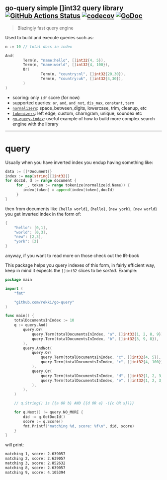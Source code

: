## go-query simple []int32 query library [![GitHub Actions Status](https://github.com/rekki/go-query/workflows/test/badge.svg?branch=master)](https://github.com/rekki/go-query/actions) [![codecov](https://codecov.io/gh/rekki/go-query/branch/master/graph/badge.svg)](https://codecov.io/gh/rekki/go-query) [![GoDoc](https://godoc.org/github.com/rekki/go-query?status.svg)](https://godoc.org/github.com/rekki/go-query)

> Blazingly fast query engine

Used to build and execute queries such as:

```go
n := 10 // total docs in index

And(
        Term(n, "name:hello", []int32{4, 5}),
        Term(n, "name:world", []int32{4, 100}),
        Or(
                Term(n, "country:nl", []int32{20,30}),
                Term(n, "country:uk", []int32{4,30}),
        )
)
```

- scoring: only `idf` score (for now)
- supported queries: `or`, `and`, `and_not`, `dis_max`, `constant`, `term`
- [`normalizers`](https://github.com/rekki/go-query-analyze): space_between_digits, lowercase, trim, cleanup, etc
- [`tokenizers`](https://github.com/rekki/go-query-analyze): left edge, custom, charngram, unique, soundex etc
- [`go-query-index`](https://github.com/rekki/go-query-index): useful example of how to build more complex search engine with the library

---

# query

Usually when you have inverted index you endup having something like:

```go
data := []*Document{}
index := map[string][]int32{}
for docId, d := range document {
     for _, token := range tokenize(normalize(d.Name)) {
        index[token] = append(index[token],docId)
     }
}
```

then from documents like `{hello world}`, `{hello}`, `{new york}`, `{new world}` you get inverted index in the form of:

```go
{
    "hello": [0,1],
    "world": [0,3],
    "new": [2,3],
    "york": [2]
}
```

anyway, if you want to read more on those check out the IR-book

This package helps you query indexes of this form, in fairly efficient way, keep in mind it expects the `[]int32` slices to be _sorted_. Example:

```go
package main

import (
    "fmt"

    "github.com/rekki/go-query"
)

func main() {
    totalDocumentsInIndex := 10
    q := query.And(
        query.Or(
            query.Term(totalDocumentsInIndex, "a", []int32{1, 2, 8, 9}),
            query.Term(totalDocumentsInIndex, "b", []int32{3, 9, 8}),
        ),
        query.AndNot(
            query.Or(
                query.Term(totalDocumentsInIndex, "c", []int32{4, 5}),
                query.Term(totalDocumentsInIndex, "c", []int32{4, 100}),
            ),
            query.Or(
                query.Term(totalDocumentsInIndex, "d", []int32{1, 2, 3, 4, 5, 6, 7, 8, 9, 10}),
                query.Term(totalDocumentsInIndex, "e", []int32{1, 2, 3, 4, 5, 6, 7, 8, 9, 10}),
            ),
        ),
    )

    // q.String() is {{a OR b} AND {{d OR e} -({c OR x})}}

    for q.Next() != query.NO_MORE {
        did := q.GetDocId()
        score := q.Score()
        fmt.Printf("matching %d, score: %f\n", did, score)
    }
}
```

will print:

```sh
matching 1, score: 2.639057
matching 2, score: 2.639057
matching 3, score: 2.852632
matching 8, score: 2.639057
matching 9, score: 4.105394
```
